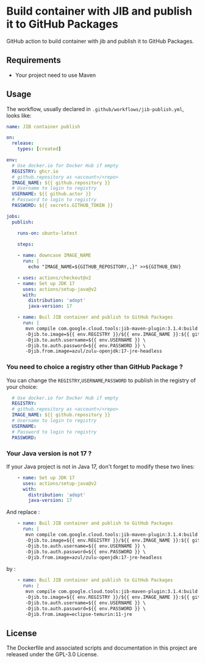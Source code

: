 # Build container with JIB and publish it to GitHub Packages 
GitHub action to build container with jib and publish it to GitHub Packages.

## Requirements
- Your project need to use Maven

## Usage

The workflow, usually declared in `.github/workflows/jib-publish.yml`, looks like:
```YAML
name: JIB container publish

on:
  release:
    types: [created]

env:
  # Use docker.io for Docker Hub if empty
  REGISTRY: ghcr.io
  # github.repository as <account>/<repo>
  IMAGE_NAME: ${{ github.repository }}
  # Username to login to registry
  USERNAME: ${{ github.actor }}
  # Password to login to registry
  PASSWORD: ${{ secrets.GITHUB_TOKEN }}

jobs:
  publish:

    runs-on: ubuntu-latest
    
    steps:

    - name: downcase IMAGE_NAME
      run: |
        echo "IMAGE_NAME=${GITHUB_REPOSITORY,,}" >>${GITHUB_ENV}

    - uses: actions/checkout@v2
    - name: Set up JDK 17
      uses: actions/setup-java@v2
      with:
        distribution: 'adopt'
        java-version: 17

    - name: Buil JIB container and publish to GitHub Packages
      run: |
       mvn compile com.google.cloud.tools:jib-maven-plugin:3.1.4:build \
       -Djib.to.image=${{ env.REGISTRY }}/${{ env.IMAGE_NAME }}:${{ github.event.release.tag_name }} \
       -Djib.to.auth.username=${{ env.USERNAME }} \
       -Djib.to.auth.password=${{ env.PASSWORD }} \
       -Djib.from.image=azul/zulu-openjdk:17-jre-headless
```
### You need to choice a registry other than GitHub Package ?

You can change the `REGISTRY`,`USERNAME`,`PASSWORD` to publish in the registry of your choice:
```YAML
  # Use docker.io for Docker Hub if empty
  REGISTRY: 
  # github.repository as <account>/<repo>
  IMAGE_NAME: ${{ github.repository }}
  # Username to login to registry
  USERNAME: 
  # Password to login to registry
  PASSWORD: 
```

### Your Java version is not 17 ?

If your Java project is not in Java 17, don't forget to modify these two lines:
```YAML
    - name: Set up JDK 17
      uses: actions/setup-java@v2
      with:
        distribution: 'adopt'
        java-version: 17
```
And replace : 

```YAML
    - name: Buil JIB container and publish to GitHub Packages
      run: |
       mvn compile com.google.cloud.tools:jib-maven-plugin:3.1.4:build \
       -Djib.to.image=${{ env.REGISTRY }}/${{ env.IMAGE_NAME }}:${{ github.event.release.tag_name }} \
       -Djib.to.auth.username=${{ env.USERNAME }} \
       -Djib.to.auth.password=${{ env.PASSWORD }} \
       -Djib.from.image=azul/zulu-openjdk:17-jre-headless
```

by :

```YAML
    - name: Buil JIB container and publish to GitHub Packages
      run: |
       mvn compile com.google.cloud.tools:jib-maven-plugin:3.1.4:build \
       -Djib.to.image=${{ env.REGISTRY }}/${{ env.IMAGE_NAME }}:${{ github.event.release.tag_name }} \
       -Djib.to.auth.username=${{ env.USERNAME }} \
       -Djib.to.auth.password=${{ env.PASSWORD }} \
       -Djib.from.image=eclipse-temurin:11-jre
```
## License
The Dockerfile and associated scripts and documentation in this project are released under the GPL-3.0 License.
